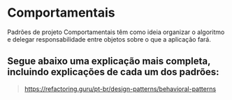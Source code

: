 # Comportamentais
Padrões de projeto Comportamentais têm como ideia organizar o algoritmo e delegar responsabilidade entre objetos
sobre o que a aplicação fará.

## Segue abaixo uma explicação mais completa, incluindo explicações de cada um dos padrões:
> https://refactoring.guru/pt-br/design-patterns/behavioral-patterns